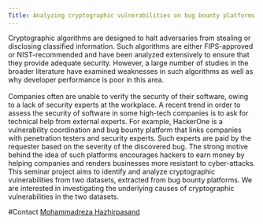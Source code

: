 ```yaml
---
Title: Analyzing cryptographic vulnerabilities on bug bounty platforms
---
```


Cryptographic algorithms are designed to halt adversaries from stealing or disclosing classified information. 
Such algorithms are either FIPS-approved or NIST-recommended and have been analyzed extensively to ensure that they provide adequate security.
However, a large number of studies in the broader literature have examined weaknesses in such algorithms as well as why developer performance is poor in this area.
<br><br>
Companies often are unable to verify the security of their software,
owing to a lack of security experts at the workplace.
A recent trend in order to assess the security of software in some high-tech companies is to ask for technical help from external experts.
For example, HackerOne is a vulnerability coordination and bug bounty platform that links companies with penetration testers and security experts.
Such experts are paid by the requester based on the severity of the discovered bug.
The strong motive behind the idea of such platforms encourages hackers to earn money by helping companies and renders businesses more resistant to cyber-attacks.
<br>
This seminar project aims to identify and analyze cryptographic vulnerabilities from two datasets, extracted from bug bounty platforms.
We are interested in investigating the underlying causes of cryptographic vulnerabilities in the two datasets.


#Contact 
[Mohammadreza Hazhirpasand](%base_url%/staff/MohammadrezaHazhirpasand)

